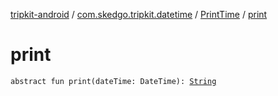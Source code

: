 [tripkit-android](../../index.md) / [com.skedgo.tripkit.datetime](../index.md) / [PrintTime](index.md) / [print](./print.md)

# print

`abstract fun print(dateTime: DateTime): `[`String`](https://kotlinlang.org/api/latest/jvm/stdlib/kotlin/-string/index.html)